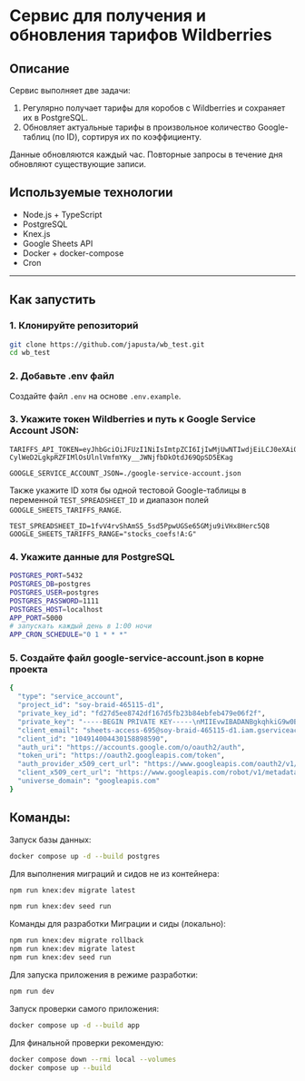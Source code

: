 # Сервис для получения и обновления тарифов Wildberries

## Описание

Сервис выполняет две задачи:

1. Регулярно получает тарифы для коробов с Wildberries и сохраняет их в PostgreSQL.
2. Обновляет актуальные тарифы в произвольное количество Google-таблиц (по ID), сортируя их по коэффициенту.

Данные обновляются каждый час. Повторные запросы в течение дня обновляют существующие записи.

## Используемые технологии

- Node.js + TypeScript
- PostgreSQL
- Knex.js
- Google Sheets API
- Docker + docker-compose
- Cron

---

## Как запустить

### 1. Клонируйте репозиторий

```bash
git clone https://github.com/japusta/wb_test.git
cd wb_test
```

### 2. Добавьте .env файл
Создайте файл ```.env``` на основе ```.env.example```.

### 3. Укажите токен Wildberries и путь к Google Service Account JSON:

```
TARIFFS_API_TOKEN=eyJhbGciOiJFUzI1NiIsImtpZCI6IjIwMjUwNTIwdjEiLCJ0eXAiOiJKV1QifQ.eyJlbnQiOjEsImV4cCI6MTc2NTY3MDIyOSwiaWQiOiIwMTk3NmU0Yy1mZTgwLTc1NDAtODkyMi02NGE5ZWUzYTU4MzYiLCJpaWQiOjQ1OTExNjA5LCJvaWQiOjExMzA0NiwicyI6MTA3Mzc0MTgzMiwic2lkIjoiOTMyYzE3NmEtNTA4NS01YzZmLWJjMzMtNGU4NGNkZjU4ZDdlIiwidCI6ZmFsc2UsInVpZCI6NDU5MTE2MDl9.wDoH8FLdZu1049uPCmhx3UHaw28YJB-CylWeD2LgkpRZFIMlOsUlnlVmfmYKy__JWNjfbDkOtdJ69QpSD5EKag
```

```
GOOGLE_SERVICE_ACCOUNT_JSON=./google-service-account.json
```

Также укажите ID хотя бы одной тестовой Google-таблицы в переменной ```TEST_SPREADSHEET_ID``` и диапазон полей ```GOOGLE_SHEETS_TARIFFS_RANGE```.

```
TEST_SPREADSHEET_ID=1fvV4rvShAmS5_5sd5PpwUGSe65GMju9iVHx8Herc5Q8
GOOGLE_SHEETS_TARIFFS_RANGE="stocks_coefs!A:G"
```

### 4. Укажите данные для PostgreSQL

```bash
POSTGRES_PORT=5432
POSTGRES_DB=postgres
POSTGRES_USER=postgres
POSTGRES_PASSWORD=1111
POSTGRES_HOST=localhost
APP_PORT=5000
# запускать каждый день в 1:00 ночи
APP_CRON_SCHEDULE="0 1 * * *"
```

### 5. Создайте файл google-service-account.json в корне проекта

```bash
{
  "type": "service_account",
  "project_id": "soy-braid-465115-d1",
  "private_key_id": "fd27d5ee8742df167d5fb23b84ebfeb479e06f2f",
  "private_key": "-----BEGIN PRIVATE KEY-----\nMIIEvwIBADANBgkqhkiG9w0BAQEFAASCBKkwggSlAgEAAoIBAQCc6WXuXRV1Z46D\nekXOpjotz4E9UjOEtxSOe/JCiwFLrjPqpXZaIrgkYypStatnARht+nzG4+FUxcf6\noKU6iX7l4SNYJpu8AYvVYLy6hulSJ6rmxOeow/K4FLAT3bg2wriDkfCsHbiB5gpg\nZ81uWBqwu4MszlhWEZ3NVQmyXJhS+DlYb5nU2rKHZxX/05feiM2D6FbxROVPIFnN\nOPQKGJIeSb1KDeYa91EiHne3mRnJJQNAFKzdB/ADQNW4Gn7+u8gkJU0jg4/gCZvV\n7+2ppFkXLRgq1PmFtKi14I5vYFRNA1odOYERPSE4KtgOq+sEwkkHKE733A9mS4L+\nRd5wQlf1AgMBAAECggEABekCpl5KMyBh7VDbNUPsmBIjT5B7kUmmFBHWF6yNsXCP\n0wxFb3K0VeaITxI5sQkJBwdy0Lj/oUZL2IRZhOFt7rGyt5zIq+WxAyoAIdR4EFif\nJs8O3Lv4tfdNhIoK6MEf2xDRrGH4M6hbBrOSONBHvRVrBPKGwEMsmvHTiizTrfhN\nccZMHaZQYvd2fKFYVdFrIVKmwhJr+G+Uq5qvft37TlEze6X7HfSjIuYO+Pi3dtnH\no8rW/jR2/hHmMsNNWPjo5+o634FjPSPpNxn9WrQI9wecHVhkj3KrqJ9nkCXPbySB\nQ2vmDHUa1mllvwe1bNgUVwQue5IhwCwoaoiiNb0jcQKBgQDOcKs5PCkLc/1HfJKj\n2kCzJufFdQc/EWcK0amWuDl3h35Y9GtKtBOp3oJgjsIC4ueynOJHrwXFF6vREK5r\nOb70PdJTXa4exmlo2lBzHrbTElrhj2KMGwySsh9CUirwxry/C2PZqNc2OUSXl8VO\nfukRo4K+COm1a8V1pe9TpFZ7LQKBgQDClNQZqqR6ZqdPQUMH6VfscrMXS6/7S52B\nDcaGsX3PHIYIagRtQk5o7sHnqKObEQuJaM/laI4mt23KCvsGhLbxKcVwISwdgnUt\nBLpX4ne/QhqjMVqwOGMBmxvDHLQBlBM6lAWEhoJNkTSItCTxm9V2vn3YuV7LnA5q\n0RlvBDKs6QKBgQCeUv6eWKtJ41z+dGWqUHqKa24Zm9VA40HZpE6iDwvTxhB6fInE\nszLZdpMbJqFYwVjdPUC1pV+RdsQJBPgfuBvhCYDC+vfNFnJFPhmxEH86hbs5flQg\nC6aq4vziSk4wdtrO0hd0GO9k4KrgcD+cIezx4CsnP4Kt5sd7oRVZWpIQyQKBgQCF\nv7drTRhx6k3m9H0W2xZMuSrRQH1exsMlCksEGszXqEuZTQZt873h8vvmOMz8seK0\nOQ9uKUhM5Jja4GFcQa1eZ9AHG0YvopTYtP9BmbGmDdIxiqNDrf6gA/Y5T2mMDDSL\nd2OzjKHUn5L0xJ8AVJWOYbIvXnwCiOqAEerhnIkYwQKBgQC/AmzTuKUuNZkpOfsD\nOAkfKobdYme4MKk5yfNl9It1B483AYqb7Q5+O9Hy0gB6ujSIryJ7HfV4Ag7lFOLr\nq8fMgMkEWWRDgXNjvGGKOX9nO25WEKHLcVSC4VhP+fbImVe6Jb7kToNcWT9AxGsL\nqw1gSVBWQ7g3Vmdp2fS5qvKBxg==\n-----END PRIVATE KEY-----\n",
  "client_email": "sheets-access-695@soy-braid-465115-d1.iam.gserviceaccount.com",
  "client_id": "104914004430158898590",
  "auth_uri": "https://accounts.google.com/o/oauth2/auth",
  "token_uri": "https://oauth2.googleapis.com/token",
  "auth_provider_x509_cert_url": "https://www.googleapis.com/oauth2/v1/certs",
  "client_x509_cert_url": "https://www.googleapis.com/robot/v1/metadata/x509/sheets-access-695%40soy-braid-465115-d1.iam.gserviceaccount.com",
  "universe_domain": "googleapis.com"
}

```

## Команды:

Запуск базы данных:
```bash
docker compose up -d --build postgres
```

Для выполнения миграций и сидов не из контейнера:
```bash
npm run knex:dev migrate latest
```

```bash
npm run knex:dev seed run
```

Команды для разработки
Миграции и сиды (локально):
```bash
npm run knex:dev migrate rollback
npm run knex:dev migrate latest
npm run knex:dev seed run
```
Для запуска приложения в режиме разработки:
```bash
npm run dev
```

Запуск проверки самого приложения:
```bash
docker compose up -d --build app
```

Для финальной проверки рекомендую:
```bash
docker compose down --rmi local --volumes
docker compose up --build
```
